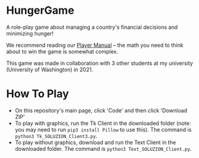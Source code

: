 # HungerGame
A role-play game about managing a country's financial decisions and minimizing hunger!

We recommend reading our [Player Manual](https://github.com/m7yash/HungerGame/blob/0385cd296509951b48202f8a7a053429e4c5db68/HUNGER-PlayerManual.pdf) – the math you need to think about to win the game is somewhat complex.

This game was made in collaboration with 3 other students at my university (University of Washington) in 2021.

# How To Play
- On this repository's main page, click 'Code' and then click 'Download ZIP'
- To play with graphics, run the Tk Client in the downloaded folder (note: you may need to run ```pip3 install Pillow``` to use this). The command is ```python3 Tk_SOLUZION_Client3.py```.
- To play without graphics, download and run the Text Client in the downloaded folder. The command is ```python3 Text_SOLUZION_Client.py```.
